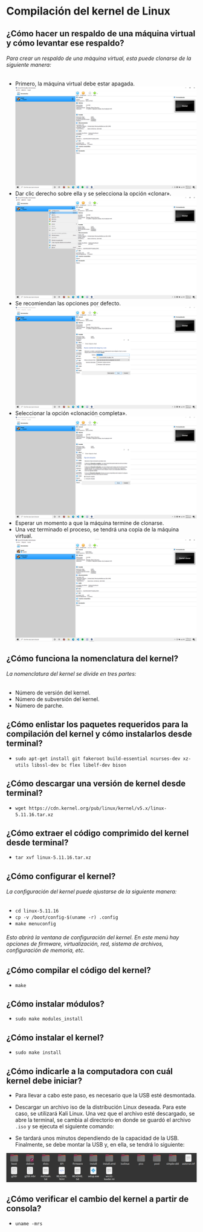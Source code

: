 # Compilación del kernel de Linux

## ¿Cómo hacer un respaldo de una máquina virtual y cómo levantar ese respaldo?
###### Para crear un respaldo de una máquina virtual, esta puede clonarse de la siguiente manera:
* Primero, la máquina virtual debe estar apagada.
![alt text](https://github.com/danny-blip/P3/blob/main/a1.png "a1")
* Dar clic derecho sobre ella y se selecciona la opción «clonar».
![alt text](https://github.com/danny-blip/P3/blob/main/a2.png "a2")
* Se recomiendan las opciones por defecto.
![alt text](https://github.com/danny-blip/P3/blob/main/a3.png "a3")
* Seleccionar la opción «clonación completa».
![alt text](https://github.com/danny-blip/P3/blob/main/a4.png "a4")
* Esperar un momento a que la máquina termine de clonarse.
* Una vez terminado el proceso, se tendrá una copia de la máquina virtual.
![alt text](https://github.com/danny-blip/P3/blob/main/a5.png "a5")

## ¿Cómo funciona la nomenclatura del kernel?
###### La nomenclatura del kernel se divide en tres partes:
* Número de versión del kernel.
* Número de subversión del kernel.
* Número de parche.

## ¿Cómo enlistar los paquetes requeridos para la compilación del kernel y cómo instalarlos desde terminal?
* `sudo apt-get install git fakeroot build-essential ncurses-dev xz-utils libssl-dev bc flex libelf-dev bison`

## ¿Cómo descargar una versión de kernel desde terminal?
* `wget https://cdn.kernel.org/pub/linux/kernel/v5.x/linux-5.11.16.tar.xz`

## ¿Cómo extraer el código comprimido del kernel desde terminal?
* `tar xvf linux-5.11.16.tar.xz`

## ¿Cómo configurar el kernel?
###### La configuración del kernel puede ajustarse de la siguiente manera:
* `cd linux-5.11.16`
* `cp -v /boot/config-$(uname -r) .config`
* `make menuconfig`
###### Esto abrirá la ventana de configuración del kernel. En este menú hay opciones de firmware, virtualización, red, sistema de archivos, configuración de memoria, etc.

## ¿Cómo compilar el código del kernel?
* `make`

## ¿Cómo instalar módulos?
* `sudo make modules_install`

## ¿Cómo instalar el kernel?
* `sudo make install`

## ¿Cómo indicarle a la computadora con cuál kernel debe iniciar?
* Para llevar a cabo este paso, es necesario que la USB esté desmontada.
* Descargar un archivo iso de la distribución Linux deseada. Para este caso, se utilizará Kali Linux. Una vez que el archivo esté descargado, se abre la terminal, se cambia al directorio en donde se guardó el archivo `.iso` y se ejecuta el siguiente comando:



* Se tardará unos minutos dependiendo de la capacidad de la USB. Finalmente, se debe montar la USB y, en ella, se tendrá lo siguiente:

![alt text](https://github.com/danny-blip/NobleTeam/blob/main/10B.png "10b")

## ¿Cómo verificar el cambio del kernel a partir de consola?
* `uname -mrs`
